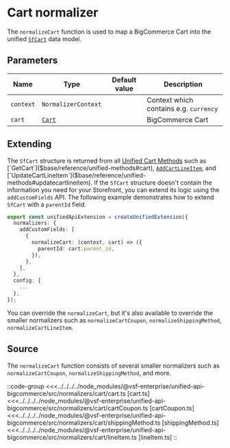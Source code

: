 # Cart normalizer

The `normalizeCart` function is used to map a BigCommerce Cart into the unified [`SfCart`](/reference/unified-data-model.html#sfcart) data model.

## Parameters

| Name      | Type                                                                                  | Default value | Description                            |
|-----------| ------------------------------------------------------------------------------------- | ------------- | -------------------------------------- |
| `context` | `NormalizerContext`                                                                   |               | Context which contains e.g. `currency` |
| `cart`    | [`Cart`](https://docs.alokai.com/integrations/bigcommerce/api/bigcommerce-types/Cart) |               | BigCommerce Cart                       |

## Extending

The `SfCart` structure is returned from all [Unified Cart Methods]($base/reference/unified-methods#getcart) such as [`GetCart`]($base/reference/unified-methods#cart), [`AddCartLineItem`]($base/reference/unified-methods#addcartlineitem), and [`UpdateCartLineItem`]($base/reference/unified-methods#updatecartlineitem). If the `SfCart` structure doesn't contain the information you need for your Storefront, you can extend its logic using the `addCustomFields` API. The following example demonstrates how to extend `SfCart` with a `parentId` field.

```ts
export const unifiedApiExtension = createUnifiedExtension({
  normalizers: {
    addCustomFields: [
      {
        normalizeCart: (context, cart) => ({
          parentId: cart.parent_id,
        }),
      },
    ],
  },
  config: {
    ...
  },
});
```

You can override the `normalizeCart`, but it's also available to override the smaller normalizers such as `normalizeCartCoupon`, `normalizeShippingMethod`, `normalizeCartLineItem`.

## Source

The `normalizeCart` function consists of several smaller normalizers such as `normalizeCartCoupon`, `normalizeShippingMethod`, and more.

::code-group
<<<../../../../node_modules/@vsf-enterprise/unified-api-bigcommerce/src/normalizers/cart/cart.ts [cart.ts]
<<<../../../../node_modules/@vsf-enterprise/unified-api-bigcommerce/src/normalizers/cart/cartCoupon.ts [cartCoupon.ts]
<<<../../../../node_modules/@vsf-enterprise/unified-api-bigcommerce/src/normalizers/cart/shippingMethod.ts [shippingMethod.ts]
<<<../../../../node_modules/@vsf-enterprise/unified-api-bigcommerce/src/normalizers/cart/lineItem.ts [lineItem.ts]
::
